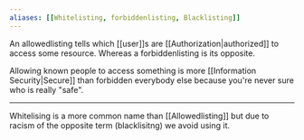 ```yaml
---
aliases: [[Whitelisting, forbiddenlisting, Blacklisting]]
---
```


An allowedlisting tells which [[user]]s are [[Authorization|authorized]] to access some resource. Whereas a forbiddenlisting is its opposite.

Allowing known people to access something is more [[Information Security|Secure]] than forbidden everybody else because you're never sure who is really "safe".

---

Whitelising is a more common name than [[Allowedlisting]] but due to racism of the opposite term (blacklisitng) we avoid using it.